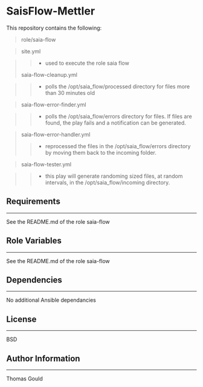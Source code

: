 # SaisFlow-Mettler

  

This repository contains the following:

> role/saia-flow
   
> site.yml
   
>>- used to execute the role saia flow
>
> saia-flow-cleanup.yml
   
>>	- polls the /opt/saia_flow/processed directory for files more than 30 minutes old
   
> 	saia-flow-error-finder.yml
   
>> - polls the /opt/saia_flow/errors directory for files. If files are found, the play fails and a notification can be generated.
   
> saia-flow-error-handler.yml
>>- reprocessed the files in the /opt/saia_flow/errors directory by moving them back to the incoming folder.
   
> saia-flow-tester.yml
   
>> - this play will generate randoming sized files, at random intervals, in the /opt/saia_flow/incoming directory.

## Requirements

------------

  

See the README.md of the role saia-flow

  

## Role Variables

--------------

See the README.md of the role saia-flow

  

## Dependencies

------------

  

No additional Ansible dependancies

  

## License

-------

  

BSD

  

## Author Information

------------------

  

Thomas Gould
